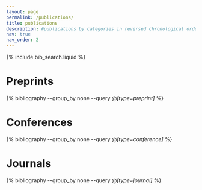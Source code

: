 ```yaml
---
layout: page
permalink: /publications/
title: publications
description: #publications by categories in reversed chronological order. generated by jekyll-scholar.
nav: true
nav_order: 2
---
```


<!-- _pages/publications.md -->

<!-- Bibsearch Feature -->

{% include bib_search.liquid %}

<div class="publications">

<h1>Preprints</h1>

{% bibliography --group_by none --query @*[type=preprint]* %}

<h1>Conferences</h1>

{% bibliography --group_by none --query @*[type=conference]* %}

<h1>Journals</h1>

{% bibliography --group_by none --query @*[type=journal]* %}

</div>
